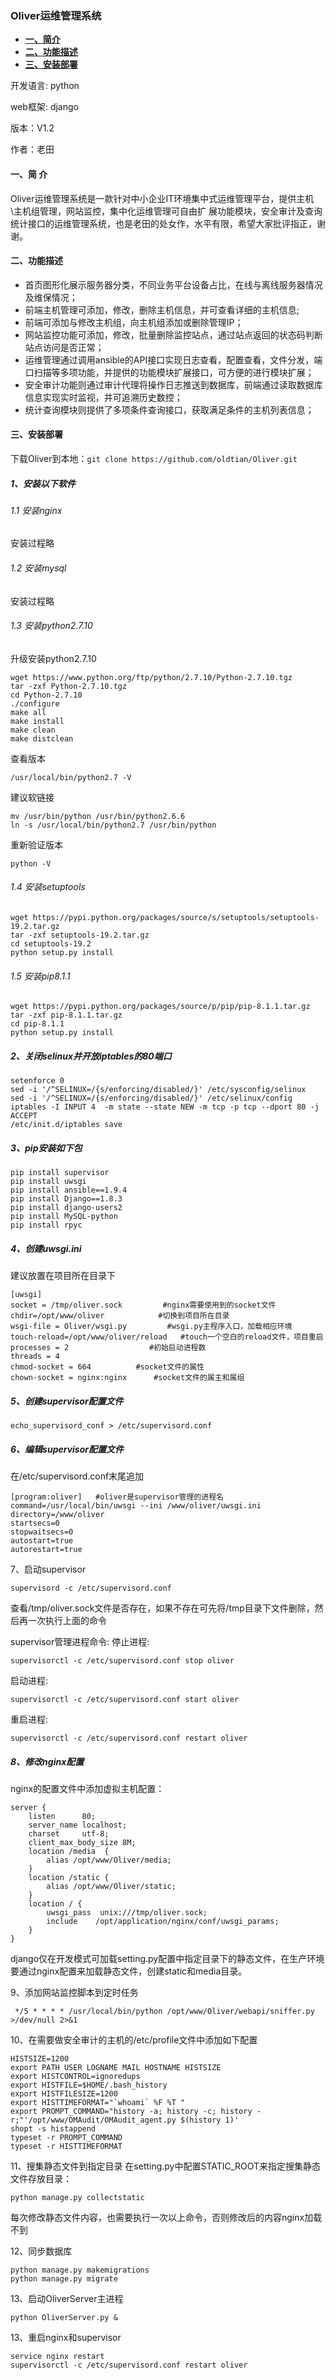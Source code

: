 ### Oliver运维管理系统

- **[一、简介](#一、简介)**
- **[二、功能描述](#二、功能描述)**
- **[三、安装部署](#三、安装部署)**

开发语言: python

web框架: django

版本：V1.2

作者：老田

#### 一、简  介

  Oliver运维管理系统是一款针对中小企业IT环境集中式运维管理平台，提供主机\主机组管理，网站监控，集中化运维管理可自由扩
  展功能模块，安全审计及查询统计接口的运维管理系统，也是老田的处女作，水平有限，希望大家批评指正，谢谢。


#### 二、功能描述

- 首页图形化展示服务器分类，不同业务平台设备占比，在线与离线服务器情况及维保情况；
- 前端主机管理可添加，修改，删除主机信息，并可查看详细的主机信息;
- 前端可添加与修改主机组，向主机组添加或删除管理IP；
- 网站监控功能可添加，修改，批量删除监控站点，通过站点返回的状态码判断站点访问是否正常；
- 运维管理通过调用ansible的API接口实现日志查看，配置查看，文件分发，端口扫描等多项功能，并提供的功能模块扩展接口，可方便的进行模块扩展；
- 安全审计功能则通过审计代理将操作日志推送到数据库，前端通过读取数据库信息实现实时监视，并可追溯历史数控；
- 统计查询模块则提供了多项条件查询接口，获取满足条件的主机列表信息；

#### 三、安装部署
下载Oliver到本地：`git clone https://github.com/oldtian/Oliver.git`

##### 1、安装以下软件
###### 1.1 安装nginx
安装过程略

###### 1.2 安装mysql
安装过程略

###### 1.3 安装python2.7.10
升级安装python2.7.10

    wget https://www.python.org/ftp/python/2.7.10/Python-2.7.10.tgz
    tar -zxf Python-2.7.10.tgz
    cd Python-2.7.10
    ./configure
    make all 
    make install
    make clean
    make distclean
  
查看版本

    /usr/local/bin/python2.7 -V

建议软链接

    mv /usr/bin/python /usr/bin/python2.6.6
    ln -s /usr/local/bin/python2.7 /usr/bin/python
  
重新验证版本

    python -V
  
###### 1.4 安装setuptools

    wget https://pypi.python.org/packages/source/s/setuptools/setuptools-19.2.tar.gz
    tar -zxf setuptools-19.2.tar.gz
    cd setuptools-19.2
    python setup.py install
  
###### 1.5 安装pip8.1.1

    wget https://pypi.python.org/packages/source/p/pip/pip-8.1.1.tar.gz
    tar -zxf pip-8.1.1.tar.gz
    cd pip-8.1.1
    python setup.py install
  
##### 2、关闭selinux并开放iptables的80端口

    setenforce 0
    sed -i '/^SELINUX=/{s/enforcing/disabled/}' /etc/sysconfig/selinux
    sed -i '/^SELINUX=/{s/enforcing/disabled/}' /etc/selinux/config
    iptables -I INPUT 4  -m state --state NEW -m tcp -p tcp --dport 80 -j ACCEPT
    /etc/init.d/iptables save
  
##### 3、pip安装如下包

    pip install supervisor
    pip install uwsgi
    pip install ansible==1.9.4
    pip install Django==1.8.3
    pip install django-users2
    pip install MySQL-python
    pip install rpyc
  
##### 4、创建uwsgi.ini
建议放置在项目所在目录下

    [uwsgi]
    socket = /tmp/oliver.sock         #nginx需要使用到的socket文件
    chdir=/opt/www/oliver            #切换到项目所在目录
    wsgi-file = Oliver/wsgi.py         #wsgi.py主程序入口，加载相应环境
    touch-reload=/opt/www/oliver/reload   #touch一个空白的reload文件，项目重启
    processes = 2                  #初始启动进程数
    threads = 4
    chmod-socket = 664			#socket文件的属性
    chown-socket = nginx:nginx		#socket文件的属主和属组
  
##### 5、创建supervisor配置文件

    echo_supervisord_conf > /etc/supervisord.conf
  
##### 6、编辑supervisor配置文件
在/etc/supervisord.conf末尾追加

    [program:oliver]   #oliver是supervisor管理的进程名
    command=/usr/local/bin/uwsgi --ini /www/oliver/uwsgi.ini
    directory=/www/oliver
    startsecs=0
    stopwaitsecs=0
    autostart=true
    autorestart=true
  
7、启动supervisor

    supervisord -c /etc/supervisord.conf
查看/tmp/oliver.sock文件是否存在，如果不存在可先将/tmp目录下文件删除，然后再一次执行上面的命令

supervisor管理进程命令:
停止进程:

    supervisorctl -c /etc/supervisord.conf stop oliver

启动进程:

    supervisorctl -c /etc/supervisord.conf start oliver

重启进程:

    supervisorctl -c /etc/supervisord.conf restart oliver

##### 8、修改nginx配置
nginx的配置文件中添加虚拟主机配置：

    server {
        listen      80;
        server_name localhost;
        charset     utf-8;
        client_max_body_size 8M;
        location /media  {
            alias /opt/www/Oliver/media;
        }
        location /static {
            alias /opt/www/Oliver/static;
        }
        location / {
            uwsgi_pass  unix:///tmp/oliver.sock;
            include    /opt/application/nginx/conf/uwsgi_params;
        }
    }
  
django仅在开发模式可加载setting.py配置中指定目录下的静态文件，在生产环境要通过nginx配置来加载静态文件，创建static和media目录。

9、添加网站监控脚本到定时任务

     */5 * * * * /usr/local/bin/python /opt/www/Oliver/webapi/sniffer.py >/dev/null 2>&1
  
10、在需要做安全审计的主机的/etc/profile文件中添加如下配置

    HISTSIZE=1200
    export PATH USER LOGNAME MAIL HOSTNAME HISTSIZE
    export HISTCONTROL=ignoredups
    export HISTFILE=$HOME/.bash_history
    export HISTFILESIZE=1200
    export HISTTIMEFORMAT="`whoami` %F %T "
    export PROMPT_COMMAND="history -a; history -c; history -r;"'/opt/www/OMAudit/OMAudit_agent.py $(history 1)'
    shopt -s histappend
    typeset -r PROMPT_COMMAND
    typeset -r HISTTIMEFORMAT
  
11、搜集静态文件到指定目录
在setting.py中配置STATIC_ROOT来指定搜集静态文件存放目录：

    python manage.py collectstatic
每次修改静态文件内容，也需要执行一次以上命令，否则修改后的内容nginx加载不到

12、同步数据库

    python manage.py makemigrations
    python manage.py migrate
  
13、启动OliverServer主进程

    python OliverServer.py &
  
13、重启nginx和supervisor

    service nginx restart
    supervisorctl -c /etc/supervisord.conf restart oliver

